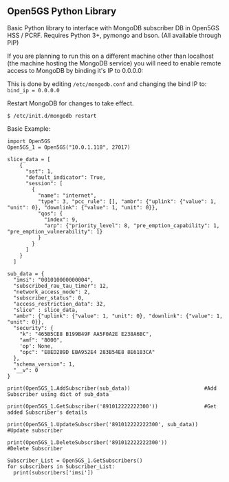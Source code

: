 ## Open5GS Python Library

Basic Python library to interface with MongoDB subscriber DB in Open5GS HSS / PCRF. Requires Python 3+, pymongo and bson. (All available through PIP)

If you are planning to run this on a different machine other than localhost (the machine hosting the MongoDB service) you will need to enable remote access to MongoDB by binding it's IP to 0.0.0.0:

This is done by editing ```/etc/mongodb.conf``` and changing the bind IP to:
``` bind_ip = 0.0.0.0 ```

Restart MongoDB for changes to take effect.

``` $ /etc/init.d/mongodb restart ```


Basic Example:
```
import Open5GS
Open5GS_1 = Open5GS("10.0.1.118", 27017)

slice_data = [
    {
      "sst": 1,
      "default_indicator": True,
      "session": [
        {
          "name": "internet",
          "type": 3, "pcc_rule": [], "ambr": {"uplink": {"value": 1, "unit": 0}, "downlink": {"value": 1, "unit": 0}},
          "qos": {
            "index": 9,
            "arp": {"priority_level": 8, "pre_emption_capability": 1, "pre_emption_vulnerability": 1}
          }
        }
      ]
    }
  ]

sub_data = {
  "imsi": "001010000000004",
  "subscribed_rau_tau_timer": 12,
  "network_access_mode": 2,
  "subscriber_status": 0,
  "access_restriction_data": 32,
  "slice" : slice_data,
  "ambr": {"uplink": {"value": 1, "unit": 0}, "downlink": {"value": 1, "unit": 0}},
  "security": {
    "k": "465B5CE8 B199B49F AA5F0A2E E238A6BC",
    "amf": "8000",
    'op': None,
    "opc": "E8ED289D EBA952E4 283B54E8 8E6183CA"
  },
  "schema_version": 1,
  "__v": 0
}

print(Open5GS_1.AddSubscriber(sub_data))                        #Add Subscriber using dict of sub_data

print(Open5GS_1.GetSubscriber('891012222222300'))               #Get added Subscriber's details

print(Open5GS_1.UpdateSubscriber('891012222222300', sub_data))  #Update subscriber

print(Open5GS_1.DeleteSubscriber('891012222222300'))            #Delete Subscriber

Subscriber_List = Open5GS_1.GetSubscribers()
for subscribers in Subscriber_List:
  print(subscribers['imsi'])

```
